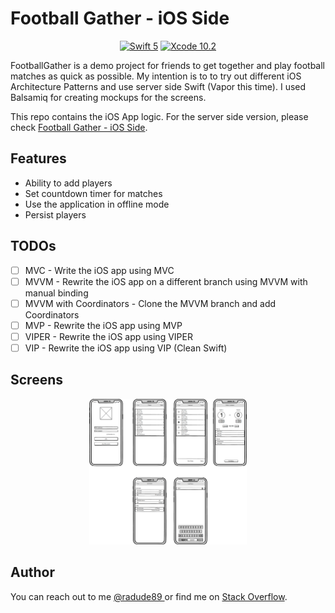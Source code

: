 # Football Gather - iOS Side

<p align="center">
    <a href="https://swift.org"><img src="https://img.shields.io/badge/swift-5-orange.svg" alt="Swift 5" /></a>
    <a href="https://developer.apple.com/xcode/"><img src="https://img.shields.io/badge/Xcode-10.2-blue.svg" alt="Xcode 10.2" /></a>
</p>
                                                                                                                         
FootballGather is a demo project for friends to get together and play football matches as quick as possible.
My intention is to to try out different iOS Architecture Patterns and use server side Swift (Vapor this time).
I used Balsamiq for creating mockups for the screens.

This repo contains the iOS App logic. For the server side version, please check <a href="https://github.com/radude89/footballgather-ws" target="_blank">Football Gather - iOS Side</a>.

## Features
* Ability to add players
* Set countdown timer for matches
* Use the application in offline mode
* Persist players

## TODOs

- [ ] MVC - Write the iOS app using MVC 
- [ ] MVVM - Rewrite the iOS app on a different branch using MVVM with manual binding
- [ ] MVVM with Coordinators - Clone the MVVM branch and add Coordinators
- [ ] MVP - Rewrite the iOS  app using MVP
- [ ] VIPER - Rewrite the iOS  app using VIPER
- [ ] VIP - Rewrite the iOS  app using VIP (Clean Swift)

## Screens

<p align="center">
    <img src="https://github.com/radude89/footballgather-ios/blob/master/Screenshots/FootballGather-db-mockups-v01.png" width="50%" height="50%" alt="FootballGather-db-diagram" />
</p>

## Author
You can reach out to me <a href="https://twitter.com/radude89">@radude89 </a> or find me on <a href="https://stackoverflow.com/users/893046/radu-dan">Stack Overflow</a>.
